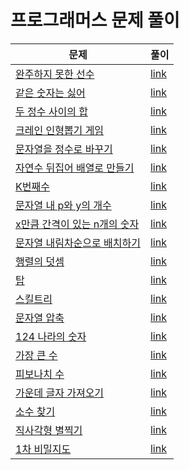 # 프로그래머스 문제 풀이

| 문제 | 풀이 |
| --- | --- |
| [완주하지 못한 선수](https://programmers.co.kr/learn/courses/30/lessons/42576) | [link](./완주하지-못한-선수.js) |
| [같은 숫자는 싫어](https://programmers.co.kr/learn/courses/30/lessons/12906) | [link](./같은-숫자는-싫어.js) |
| [두 정수 사이의 합](https://programmers.co.kr/learn/courses/30/lessons/12912) | [link](./두-정수-사이의-합.js) |
| [크레인 인형뽑기 게임](https://programmers.co.kr/learn/courses/30/lessons/64061) | [link](./크레인-인형뽑기-게임.js) |
| [문자열을 정수로 바꾸기](https://programmers.co.kr/learn/courses/30/lessons/12925) | [link](./문자열을-정수로-바꾸기.js) |
| [자연수 뒤집어 배열로 만들기](https://programmers.co.kr/learn/courses/30/lessons/12932) | [link](./자연수-뒤집어-배열로-만들기.js) |
| [K번째수](https://programmers.co.kr/learn/courses/30/lessons/42748) | [link](./K번째수.js) |
| [문자열 내 p와 y의 개수](https://programmers.co.kr/learn/courses/30/lessons/12916) | [link](./문자열-내-p와-y의-개수.js) |
| [x만큼 간격이 있는 n개의 숫자](https://programmers.co.kr/learn/courses/30/lessons/12954) | [link](./x만큼-간격이-있는-n개의-숫자.js) |
| [문자열 내림차순으로 배치하기](https://programmers.co.kr/learn/courses/30/lessons/12917) | [link](./문자열-내림차순으로-배치하기.js) |
| [행렬의 덧셈](https://programmers.co.kr/learn/courses/30/lessons/12950) | [link](./행렬의-덧셈.js) |
| [탑](https://programmers.co.kr/learn/courses/30/lessons/42588) | [link](./탑.js) |
| [스킬트리](https://programmers.co.kr/learn/courses/30/lessons/49993) | [link](./스킬트리.js) |
| [문자열 압축](https://programmers.co.kr/learn/courses/30/lessons/60057) | [link](./문자열-압축.js) |
| [124 나라의 숫자](https://programmers.co.kr/learn/courses/30/lessons/12899) | [link](./124-나라의-숫자.js) |
| [가장 큰 수](https://programmers.co.kr/learn/courses/30/lessons/42746) | [link](./가장-큰-수.js) |
| [피보나치 수](https://programmers.co.kr/learn/courses/30/lessons/12945) | [link](./피보나치-수.js) |
| [가운데 글자 가져오기](https://programmers.co.kr/learn/courses/30/lessons/12903) | [link](./가운데-글자-가져오기.js) |
| [소수 찾기](https://programmers.co.kr/learn/courses/30/lessons/12921) | [link](./소수-찾기.js) |
| [직사각형 별찍기](https://programmers.co.kr/learn/courses/30/lessons/12969) | [link](./직사각형-별찍기.js) |
| [1차 비밀지도](https://programmers.co.kr/learn/courses/30/lessons/17681) | [link](./1차-비밀지도.js) |
